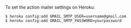 

To set the action mailer settings on Heroku:

    $ heroku config:add GMAIL_SMTP_USER=username@gmail.com
    $ heroku config:add GMAIL_SMTP_PASSWORD=yourpassword
